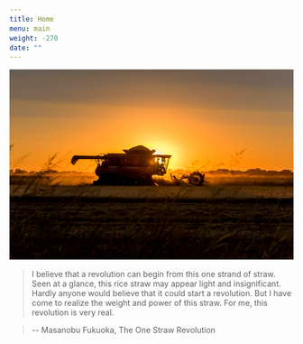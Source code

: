 ```yaml
---
title: Home
menu: main
weight: -270
date: ""
---
```

 

 ![CA Rice](/img/harvest.jpg)

> I believe that a revolution can begin from this one 
> strand of straw. Seen at a glance, this rice straw may appear 
> light and insignificant. Hardly anyone would believe that it 
> could start a revolution. But I have come to realize the 
> weight and power of this straw. For me, this revolution is 
> very real. 

> -- Masanobu Fukuoka, The One Straw Revolution


